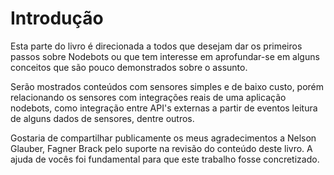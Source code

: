 # Introdução

Esta parte do livro é direcionada a todos que desejam dar os primeiros passos sobre Nodebots ou que tem interesse em aprofundar-se em alguns conceitos que são pouco demonstrados sobre o assunto.

Serão mostrados conteúdos com sensores simples e de baixo custo, porém relacionando os sensores com integrações reais de uma aplicação nodebots, como integração entre API's externas a partir de eventos leitura de alguns dados de sensores, dentre outros.

Gostaria de compartilhar publicamente os meus agradecimentos a Nelson Glauber, Fagner Brack pelo suporte na revisão do conteúdo deste livro. A ajuda de vocês foi fundamental para que este trabalho fosse concretizado.

